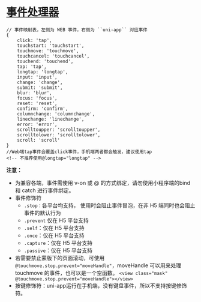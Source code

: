 # [事件处理器](https://uniapp.dcloud.io/use?id=%e4%ba%8b%e4%bb%b6%e5%a4%84%e7%90%86%e5%99%a8)
```
// 事件映射表，左侧为 WEB 事件，右侧为 ``uni-app`` 对应事件
{
    click: 'tap',
    touchstart: 'touchstart',
    touchmove: 'touchmove',
    touchcancel: 'touchcancel',
    touchend: 'touchend',
    tap: 'tap',
    longtap: 'longtap',
    input: 'input',
    change: 'change',
    submit: 'submit',
    blur: 'blur',
    focus: 'focus',
    reset: 'reset',
    confirm: 'confirm',
    columnchange: 'columnchange',
    linechange: 'linechange',
    error: 'error',
    scrolltoupper: 'scrolltoupper',
    scrolltolower: 'scrolltolower',
    scroll: 'scroll'
}
//Web端tap事件会覆盖click事件，手机端两者都会触发，建议使用tap
<!-- 不推荐使用@longtap="longtap" -->
```
**注意：**
+ 为兼容各端，事件需使用 v-on 或 @ 的方式绑定，请勿使用小程序端的bind 和 catch 进行事件绑定。
+ 事件修饰符
    +  ``.stop：``各平台均支持， 使用时会阻止事件冒泡，在非 H5 端同时也会阻止事件的默认行为
    + ``.prevent`` 仅在 H5 平台支持
    + ``.self``：仅在 H5 平台支持
    + ``.once``：仅在 H5 平台支持
    + ``.capture``：仅在 H5 平台支持
    + ``.passive``：仅在 H5 平台支持
+ 若需要禁止蒙版下的页面滚动，可使用 ``@touchmove.stop.prevent="moveHandle"``，moveHandle 可以用来处理 touchmove 的事件，也可以是一个空函数。
``<view class="mask" @touchmove.stop.prevent="moveHandle"></view>``
+ 按键修饰符：uni-app运行在手机端，没有键盘事件，所以不支持按键修饰符。

